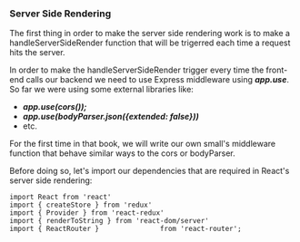 ### Server Side Rendering

The first thing in order to make the server side rendering work is to make a handleServerSideRender function that will be trigerred each time a request hits the server.

In order to make the handleServerSideRender trigger every time the front-end calls our backend we need to use Express middleware using ***app.use***. So far we were using some external libraries like:
- ***app.use(cors());***
- ***app.use(bodyParser.json({extended: false}))***
- etc.

For the first time in that book, we will write our own small's middleware function that behave similar ways to the cors or bodyParser.


Before doing so, let's import our dependencies that are required in React's server side rendering:
```
import React from 'react'
import { createStore } from 'redux'
import { Provider } from 'react-redux'
import { renderToString } from 'react-dom/server'
import { ReactRouter }               from 'react-router';
```


